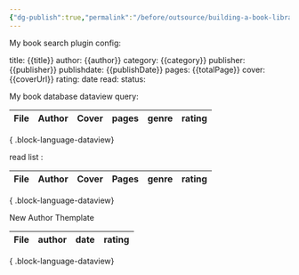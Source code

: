 ```yaml
---
{"dg-publish":true,"permalink":"/before/outsource/building-a-book-library-in-obsidian/","tags":["library","gardenEntry"]}
---
```



My book search plugin config:

title: {{title}}
author: {{author}}
category: {{category}}
publisher: {{publisher}}
publishdate: {{publishDate}}
pages: {{totalPage}}
cover: {{coverUrl}}
rating:
date read:
status:

My book database dataview query: 

| File | Author | Cover | pages | genre | rating |
| ---- | ------ | ----- | ----- | ----- | ------ |

{ .block-language-dataview}

 read list :

| File | Author | Cover | Pages | genre | rating |
| ---- | ------ | ----- | ----- | ----- | ------ |

{ .block-language-dataview}

New Author Themplate 

| File | author | date | rating |
| ---- | ------ | ---- | ------ |

{ .block-language-dataview}